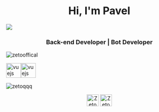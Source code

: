 <h1 align="center">Hi, I'm Pavel</h1>

<img src="https://i.pinimg.com/originals/b2/2a/a2/b22aa22b2f3f55b6468361158d52e2e7.gif" object-fit="cover">

<h3 align="center">Back-end Developer | Bot Developer</h3>

<p align="left"> <img src="https://komarev.com/ghpvc/?username=zetooffical" alt="zetooffical"/> </p>

<p align="left"><img src="https://devicons.github.io/devicon/devicon.git/icons/python/python-original.svg" alt="vuejs" width="40" height="40"/><img src="https://devicons.github.io/devicon/devicon.git/icons/csharp/csharp-plain.svg" alt="vuejs" width="40" height="40"/></p>

<img align="center" src="https://github-readme-stats.vercel.app/api?username=ZetoOffical&show_icons=true" alt="zetoqqq"/>

<p align="center">
<a href="https://linkedin.com/in/mikield" target="blank"><img align="center" src="https://cdn1.iconfinder.com/data/icons/andriod-app-logo/32/icon_telegram-256.png" alt="ZetoOffical" height="32" width="32"/></a>
<a href="https://instagram.com/mikield" target="blank"><img align="center" src="https://cdn1.iconfinder.com/data/icons/andriod-app-logo/32/icon_vk-256.png" alt="ZetoOffical" height="32" width="32"/></a>
</p>
